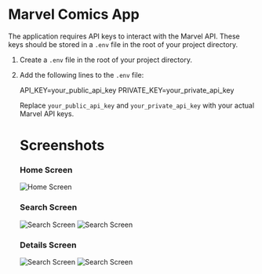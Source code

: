 # Marvel Comics App

The application requires API keys to interact with the Marvel API. These keys should be stored in a `.env` file in the root of your project directory.

1. Create a `.env` file in the root of your project directory.
2. Add the following lines to the `.env` file:

   API_KEY=your_public_api_key
   PRIVATE_KEY=your_private_api_key

   Replace `your_public_api_key` and `your_private_api_key` with your actual Marvel API keys.

   # Screenshots

   ### Home Screen

   ![Home Screen](./screenshots/home_screen.png)

   ### Search Screen

   ![Search Screen](./screenshots/search_screen.png)
   ![Search Screen](./screenshots/search_screen2.png)

   ### Details Screen

   ![Search Screen](./screenshots/details_screen.png)
   ![Search Screen](./screenshots/details_screen_expanded.png)
